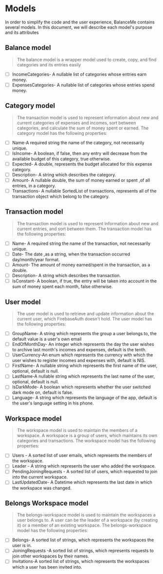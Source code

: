 
# Models

In order to simplify the code and the user experience,
BalanceMe contains several models. 
 In this document, we will describe each model's purpose
and its attributes


## Balance model
> The balance model is a wrapper model used to create, 
> copy, and find categories and its entries easily
* [ ] IncomeCategories- A nullable list of categories whose entries earn money.
* [ ] ExpensesCategories- A nullable list of categories whose entries spend money.

## Category model
> The transaction model is used to represent
> information about new and current categories of expenses and incomes,
> sort between categories, and calculate the sum of money spent or earned.
> The category model has the following properties:
* [ ] Name-A required string the name of the category, not necessarily unique.
* [ ] IsIncome- A boolean, if false, then any entry will decrease from the available budget of this category, true otherwise.   
* [ ] Expected- A double, represents the budget allocated for this expense category.
* [ ] Description- A string which describes the category.
* [ ] Amount- A nullable double, the sum of money earned or spent ,of all entries, in a category.
* [ ] Transactions- A nullable SortedList of transactions, represents all of the transaction object which belong to the category. 

## Transaction model
> The transaction model is used to represent
> information about new and current entries, 
> and sort between them.
> The transaction model has the following properties:
* [ ] Name- A required string the name of the transaction, not necessarily unique.
* [ ] Date- The date ,as a string, when the transaction occurred day/month/year format.
* [ ] Amount- The amount of money earned/spent in the transaction, as a double.
* [ ] Description- A string which describes the transaction.
* [ ] IsConstant- A boolean, if true, the entry will be taken into account in the sum of money spent each month, false otherwise.

## User model
> The user model is used to retrieve and update 
> information about the current user, which FirebaseAuth doesn't hold.
> The user model has the following properties:

* [ ] GroupName- A string which represents the group a user belongs to, the default value is a user's own email
* [ ] EndOfMonthDay- An integer which represents the day the user wishes to archive last month's incomes and expenses, default is the tenth.
* [ ] UserCurrency-An enum which represents the currency with which the user wishes to register incomes and expenses with, default is NIS.
* [ ] FirstName- A nullable string which represents the first name of the user, optional, default is null.
* [ ] LastName-A nullable string which represents the last name of the user, optional, default is null.
* [ ] IsDarkMode- A boolean which represents whether the user switched dark mode on, default is false.
* [ ] Language- A string which represents the language of the app, default is the user's language setting in his phone.

## Workspace model
> The workspace model is used to maintain the members of a workspace.
> A workspace is a group of users, which maintains its own categories and transactions.
> The workspace model has the following properties:

* [ ] Users - A sorted list of user emails, which represents the members of the workspace.
* [ ] Leader - A string which represents the user who added the workspace.
* [ ] PendingJoiningRequests - A sorted list of users, which requested to join into the current workspace.
* [ ] LastUpdatedDate- A Datetime which represents the last date in which the workspace was changed.

## Belongs Workspace model
> The belongs-workspace model is used to maintain the workspaces a user belongs to.
> A user can be the leader of a workspace (by creating it) or a member of an existing workspace.
> The belongs-workspace model has the following properties:
* [ ] Belongs- A sorted list of strings, which represents the workspaces the user is in.
* [ ] JoiningRequests -A sorted list of strings, which represents requests to join other workspaces by their names.
* [ ] Invitations-A sorted list of strings, which represents the workspaces which a user has been invited into.
